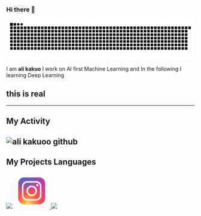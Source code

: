 ### Hi there 👋  
<img align="center" src="https://raw.githubusercontent.com/imrrobat/imrrobat/d1b244e170d2b75fdda3efd499eaaf163f7a617c/images/github-contribution-grid-snake.svg" />

I am **ali kakuo** 
I work on AI first Machine Learning and In the following I learning Deep Learning
## this is real
---
## My Activity
![ali kakuoo github](https://github-readme-stats.vercel.app/api?username=AliKakoo&show_icons=true&theme=radical)
---
## My Projects Languages
<img src="https://github-readme-stats.vercel.app/api/top-langs/?username=AliKakoo&hide_progress=true" />

<a href="https://instagram.com/data_scientist_ai">
  <img src = "https://github.com/AliKakoo/AliKakoo/blob/main/icons8-instagram-96.png?raw=true"/>
<a/>
<a href="https://instagram.com/data_scientist_ai">
  <img src = "[https://github.com/AliKakoo/AliKakoo/blob/main/icons8-instagram-96.png?raw=true](https://github.com/AliKakoo/AliKakoo/blob/main/icons8-telegram-96.png?raw=true)https://github.com/AliKakoo/AliKakoo/blob/main/icons8-telegram-96.png?raw=true"/>
<a/>
